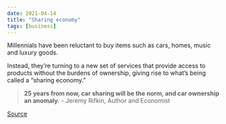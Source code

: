 ```yaml
---
date: 2021-04-14
title: "Sharing economy"
tags: [business]
---
```


Millennials have been reluctant to buy items such as cars, homes, music and luxury goods.

Instead, they’re turning to a new set of services that provide access to products without the burdens of ownership, giving rise to what’s being called a “sharing economy.”

> **25 years from now, car sharing will be the norm, and car ownership an anomaly.** - Jeremy Rifkin, Author and Economist

[Source](https://notes.bikashkampo.com/access-not-ownership-sharing-economy/)
